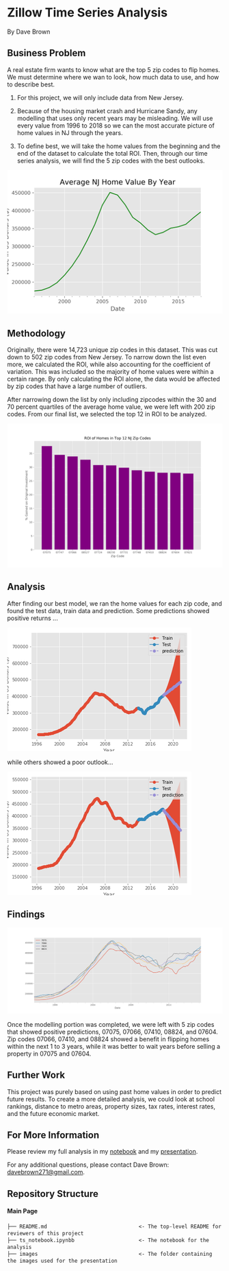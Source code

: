 
# Zillow Time Series Analysis

By Dave Brown

## Business Problem

A real estate firm wants to know what are the top 5 zip codes to flip homes. We must determine where we wan to look, how much data to use, and how to describe best.

1) For this project, we will only include data from New Jersey.

2) Because of the housing market crash and Hurricane Sandy, any modelling that uses only recent years may be misleading. We will use every value from 1996 to 2018 so we can the most accurate picture of home values in NJ through the years.

3) To define best, we will take the home values from the beginning and the end of the dataset to calculate the total ROI. Then, through our time series analysis, we will find the 5 zip codes with the best outlooks.

![graph2](./images/njhomevalue.png)

## Methodology

Originally, there were 14,723 unique zip codes in this dataset. This was cut down to 502 zip codes from New Jersey. To narrow down the list even more, we calculated the ROI, while also accounting for the coefficient of variation. This was included so the majority of home values were within a certain range. By only calculating the ROI alone, the data would be affected by zip codes that have a large number of outliers. 

After narrowing down the list by only including zipcodes within the 30 and 70 percent quartiles of the average home value, we were left with 200 zip codes. From our final list, we selected the top 12 in ROI to be analyzed.

![graph3](./images/top12homesroi.png)

## Analysis

After finding our best model, we ran the home values for each zip code, and found the test data, train data and prediction. Some predictions showed positive returns ...

![graph4](./images/7075prediction.png)

while others showed a poor outlook...

![graph5](./images/7748prediction.png)

## Findings

![graph6](./images/top5zip.png)

Once the modelling portion was completed, we were left with 5 zip codes that showed positive predictions, 07075, 07066, 07410, 08824, and 07604. Zip codes 07066, 07410, and 08824 showed a benefit in flipping homes within the next 1 to 3 years, while it was better to wait years before selling a property in 07075 and 07604.

## Further Work

This project was purely based on using past home values in order to predict future results. To create a more detailed analysis, we could look at school rankings, distance to metro areas, property sizes, tax rates, interest rates, and the future economic market.

## For More Information

Please review my full analysis in my [notebook](/ts_notebook.ipynb) and my [presentation](/time_series_presentation.pdf).

For any additional questions, please contact Dave Brown: davebrown271@gmail.com.

## Repository Structure

#### Main Page
    ├── README.md                              <- The top-level README for reviewers of this project
    ├── ts_notebook.ipynbb                     <- The notebook for the analysis
    ├── images                                 <- The folder containing the images used for the presentation